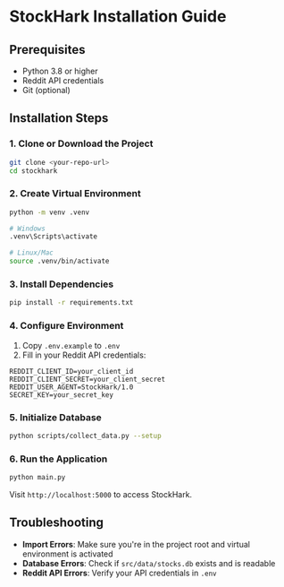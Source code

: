 # StockHark Installation Guide

## Prerequisites

- Python 3.8 or higher
- Reddit API credentials
- Git (optional)

## Installation Steps

### 1. Clone or Download the Project

```bash
git clone <your-repo-url>
cd stockhark
```

### 2. Create Virtual Environment

```bash
python -m venv .venv

# Windows
.venv\Scripts\activate

# Linux/Mac
source .venv/bin/activate
```

### 3. Install Dependencies

```bash
pip install -r requirements.txt
```

### 4. Configure Environment

1. Copy `.env.example` to `.env`
2. Fill in your Reddit API credentials:

```env
REDDIT_CLIENT_ID=your_client_id
REDDIT_CLIENT_SECRET=your_client_secret
REDDIT_USER_AGENT=StockHark/1.0
SECRET_KEY=your_secret_key
```

### 5. Initialize Database

```bash
python scripts/collect_data.py --setup
```

### 6. Run the Application

```bash
python main.py
```

Visit `http://localhost:5000` to access StockHark.

## Troubleshooting

- **Import Errors**: Make sure you're in the project root and virtual environment is activated
- **Database Errors**: Check if `src/data/stocks.db` exists and is readable
- **Reddit API Errors**: Verify your API credentials in `.env`